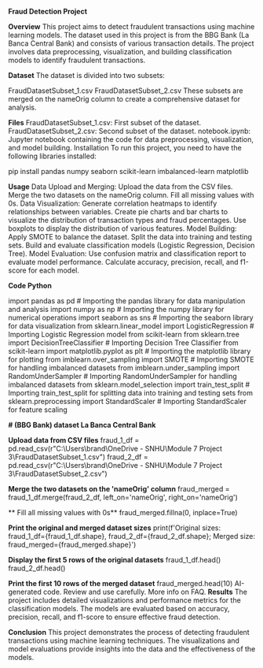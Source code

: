 **Fraud Detection Project**

**Overview**
This project aims to detect fraudulent transactions using machine learning models. The dataset used in this project is from the BBG Bank (La Banca Central Bank) and consists of various transaction details. The project involves data preprocessing, visualization, and building classification models to identify fraudulent transactions.

**Dataset**
The dataset is divided into two subsets:

FraudDatasetSubset_1.csv
FraudDatasetSubset_2.csv
These subsets are merged on the nameOrig column to create a comprehensive dataset for analysis.

**Files**
FraudDatasetSubset_1.csv: First subset of the dataset.
FraudDatasetSubset_2.csv: Second subset of the dataset.
notebook.ipynb: Jupyter notebook containing the code for data preprocessing, visualization, and model building.
Installation
To run this project, you need to have the following libraries installed:

pip install pandas numpy seaborn scikit-learn imbalanced-learn matplotlib

**Usage**
Data Upload and Merging:
Upload the data from the CSV files.
Merge the two datasets on the nameOrig column.
Fill all missing values with 0s.
Data Visualization:
Generate correlation heatmaps to identify relationships between variables.
Create pie charts and bar charts to visualize the distribution of transaction types and fraud percentages.
Use boxplots to display the distribution of various features.
Model Building:
Apply SMOTE to balance the dataset.
Split the data into training and testing sets.
Build and evaluate classification models (Logistic Regression, Decision Tree).
Model Evaluation:
Use confusion matrix and classification report to evaluate model performance.
Calculate accuracy, precision, recall, and f1-score for each model.

**Code
Python**

import pandas as pd  # Importing the pandas library for data manipulation and analysis
import numpy as np  # Importing the numpy library for numerical operations
import seaborn as sns  # Importing the seaborn library for data visualization
from sklearn.linear_model import LogisticRegression  # Importing Logistic Regression model from scikit-learn
from sklearn.tree import DecisionTreeClassifier  # Importing Decision Tree Classifier from scikit-learn
import matplotlib.pyplot as plt  # Importing the matplotlib library for plotting
from imblearn.over_sampling import SMOTE  # Importing SMOTE for handling imbalanced datasets
from imblearn.under_sampling import RandomUnderSampler  # Importing RandomUnderSampler for handling imbalanced datasets
from sklearn.model_selection import train_test_split  # Importing train_test_split for splitting data into training and testing sets
from sklearn.preprocessing import StandardScaler  # Importing StandardScaler for feature scaling

**# (BBG Bank) dataset La Banca Central Bank**

**Upload data from CSV files**
fraud_1_df = pd.read_csv(r"C:\Users\brand\OneDrive - SNHU\Module 7 Project 3\FraudDatasetSubset_1.csv")
fraud_2_df = pd.read_csv(r"C:\Users\brand\OneDrive - SNHU\Module 7 Project 3\FraudDatasetSubset_2.csv")

**Merge the two datasets on the 'nameOrig' column**
fraud_merged = fraud_1_df.merge(fraud_2_df, left_on='nameOrig', right_on='nameOrig')

** Fill all missing values with 0s**
fraud_merged.fillna(0, inplace=True)

**Print the original and merged dataset sizes**
print(f'Original sizes: fraud_1_df={fraud_1_df.shape}, fraud_2_df={fraud_2_df.shape}; Merged size: fraud_merged={fraud_merged.shape}')

**Display the first 5 rows of the original datasets**
fraud_1_df.head()
fraud_2_df.head()

**Print the first 10 rows of the merged dataset**
fraud_merged.head(10)
AI-generated code. Review and use carefully. More info on FAQ.
**Results**
The project includes detailed visualizations and performance metrics for the classification models. The models are evaluated based on accuracy, precision, recall, and f1-score to ensure effective fraud detection.

**Conclusion**
This project demonstrates the process of detecting fraudulent transactions using machine learning techniques. The visualizations and model evaluations provide insights into the data and the effectiveness of the models.
